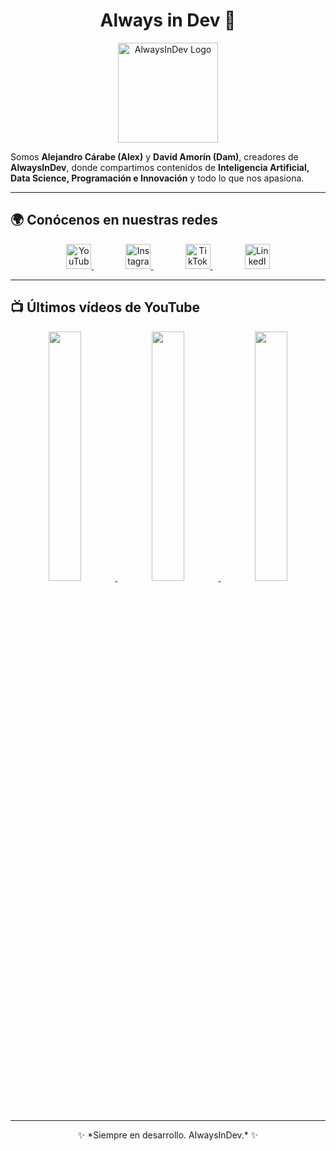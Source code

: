 <h1 align="center">
  Always in Dev 🚀
</h1>

<p align="center">
  <img src="assets/logo-alwaysindev.png" alt="AlwaysInDev Logo" width="160"/>
</p>

Somos **Alejandro Cárabe (Alex)** y **David Amorín (Dam)**, creadores de **AlwaysInDev**, donde compartimos contenidos de **Inteligencia Artificial, Data Science, Programación e Innovación** y todo lo que nos apasiona.  

---

## 🌍 Conócenos en nuestras redes

<p align="center">
  <a href="https://www.youtube.com/@InDevAlways">
    <img src="https://cdn-icons-png.flaticon.com/512/1384/1384060.png" width="40" alt="YouTube"/>
  </a>&nbsp;&nbsp;&nbsp;&nbsp;&nbsp;&nbsp;&nbsp;&nbsp;&nbsp;&nbsp;&nbsp;&nbsp;
  <a href="https://www.instagram.com/alwaysindev/">
    <img src="https://cdn-icons-png.flaticon.com/512/1384/1384063.png" width="40" alt="Instagram"/>
  </a>&nbsp;&nbsp;&nbsp;&nbsp;&nbsp;&nbsp;&nbsp;&nbsp;&nbsp;&nbsp;&nbsp;&nbsp;
  <a href="https://www.tiktok.com/@always_indev">
    <img src="https://cdn-icons-png.flaticon.com/512/3046/3046126.png" width="40" alt="TikTok"/>
  </a>&nbsp;&nbsp;&nbsp;&nbsp;&nbsp;&nbsp;&nbsp;&nbsp;&nbsp;&nbsp;&nbsp;&nbsp;
  <a href="https://www.linkedin.com/company/106130404/">
    <img src="https://cdn-icons-png.flaticon.com/512/1384/1384014.png" width="40" alt="LinkedIn"/>
  </a>
</p>

---

## 📺 Últimos vídeos de YouTube

<p align="center">
  <a href="https://www.youtube.com/watch?v=VIDEO_ID_1">
    <img src="https://i.ytimg.com/vi/VIDEO_ID_1/maxresdefault.jpg" width="32%" />
  </a>
  <a href="https://www.youtube.com/watch?v=VIDEO_ID_2">
    <img src="https://i.ytimg.com/vi/VIDEO_ID_2/maxresdefault.jpg" width="32%" />
  </a>
  <a href="https://www.youtube.com/watch?v=VIDEO_ID_3">
    <img src="https://i.ytimg.com/vi/VIDEO_ID_3/maxresdefault.jpg" width="32%" />
  </a>
</p>

---

<p align="center">
✨ *Siempre en desarrollo. AlwaysInDev.* ✨
</p>
